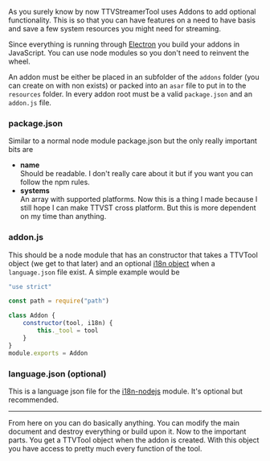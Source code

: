 As you surely know by now TTVStreamerTool uses Addons to add optional functionality. This is so that you can have features on a need to have basis and save a few system resources you might need for streaming.

Since everything is running through [Electron](https://electron.atom.io/) you build your addons in JavaScript. You can use node modules so you don't need to reinvent the wheel.

An addon must be either be placed in an subfolder of the `addons` folder (you can create on with non exists) or packed into an `asar` file to put in to the `resources` folder.
In every addon root must be a valid `package.json` and an `addon.js` file.

### package.json
Similar to a normal node module package.json but the only really important bits are
* **name**<br>
  Should be readable. I don't really care about it but if you want you can follow the npm rules.
* **systems**<br>
  An array with supported platforms. Now this is a thing I made because I still hope I can make TTVST cross platform. But this is more dependent on my time than anything.

### addon.js
This should be a node module that has an constructor that takes a TTVTool object (we get to that later) and an optional [i18n object](https://www.npmjs.com/package/i18n-nodejs) when a `language.json` file exist. A simple example would be
```javascript
"use strict"

const path = require("path")

class Addon {
	constructor(tool, i18n) {
		this._tool = tool
	}
}
module.exports = Addon
```

### language.json (optional)
This is a language json file for the [i18n-nodejs](https://www.npmjs.com/package/i18n-nodejs) module. It's optional but recommended.

***

From here on you can do basically anything. You can modify the main document and destroy everything or build upon it. Now to the important parts. You get a TTVTool object when the addon is created. With this object you have access to pretty much every function of the tool.